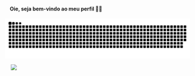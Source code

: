 #### &nbsp;&nbsp;&nbsp;&nbsp;Oie, seja bem-vindo ao meu perfil 👋🏻

<picture>
  <source media="(prefers-color-scheme: dark)" srcset="https://raw.githubusercontent.com/platane/platane/output/github-contribution-grid-snake-dark.svg">
  <source media="(prefers-color-scheme: light)" srcset="https://raw.githubusercontent.com/platane/platane/output/github-contribution-grid-snake.svg">
  <img alt="github contribution grid snake animation" src="https://raw.githubusercontent.com/platane/platane/output/github-contribution-grid-snake.svg">
</picture>

&nbsp;&nbsp;&nbsp;&nbsp;<a href="https://www.linkedin.com/in/luischilanti" target="_blank"><img src="https://img.shields.io/badge/-LinkedIn-%230077B5?style=for-the-badge&logo=linkedin&logoColor=white" target="_blank"></a>

